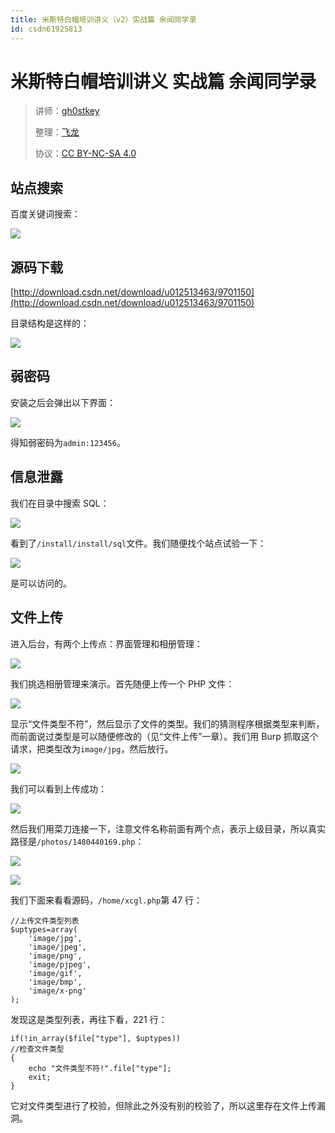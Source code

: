 ```yaml
---
title: 米斯特白帽培训讲义（v2）实战篇 余闻同学录
id: csdn61925813
---
```


# 米斯特白帽培训讲义 实战篇 余闻同学录

> 讲师：[gh0stkey](https://www.zhihu.com/people/gh0stkey/answers)
> 
> 整理：[飞龙](https://github.com/)
> 
> 协议：[CC BY-NC-SA 4.0](http://creativecommons.org/licenses/by-nc-sa/4.0/)

## 站点搜索

百度关键词搜索：

![](../img/edc498124f7629ee1e1355c5b1f4cb03.png)

## 源码下载

[http://download.csdn.net/download/u012513463/9701150](http://download.csdn.net/download/u012513463/9701150)

目录结构是这样的：

![](../img/6769b03471e379855f76b71fe4f35f08.png)

## 弱密码

安装之后会弹出以下界面：

![](../img/c2f4e4d66705daefce4a0fa02011d6ed.png)

得知弱密码为`admin:123456`。

## 信息泄露

我们在目录中搜索 SQL：

![](../img/a33eefb752167dedc688cd27ceb76e1c.png)

看到了`/install/install/sql`文件。我们随便找个站点试验一下：

![](../img/e98e48c8689e355a550ce88625146f04.png)

是可以访问的。

## 文件上传

进入后台，有两个上传点：界面管理和相册管理：

![](../img/b4b7521ed046b7f44f0086d78cf64c61.png)

我们挑选相册管理来演示。首先随便上传一个 PHP 文件：

![](../img/c765eff3e3980db77a1f3dc70c12d264.png)

显示“文件类型不符”，然后显示了文件的类型。我们的猜测程序根据类型来判断，而前面说过类型是可以随便修改的（见“文件上传”一章）。我们用 Burp 抓取这个请求，把类型改为`image/jpg`，然后放行。

![](../img/6cd82b512f658fa8e62227191776e505.png)

我们可以看到上传成功：

![](../img/31e4e350a014661cb5af1860928d78f0.png)

然后我们用菜刀连接一下，注意文件名称前面有两个点，表示上级目录，所以真实路径是`/photos/1480440169.php`：

![](../img/d4058477ab41fde79c1ef02287080c91.png)

![](../img/f58a407b4f995db3c662a45593b12257.png)

我们下面来看看源码，`/home/xcgl.php`第 47 行：

```
//上传文件类型列表
$uptypes=array(  
    'image/jpg',  
    'image/jpeg',  
    'image/png',  
    'image/pjpeg',  
    'image/gif',  
    'image/bmp',  
    'image/x-png'  
); 
```

发现这是类型列表，再往下看，221 行：

```
if(!in_array($file["type"], $uptypes))
//检查文件类型
{
    echo "文件类型不符!".file["type"];
    exit;
}
```

它对文件类型进行了校验，但除此之外没有别的校验了，所以这里存在文件上传漏洞。